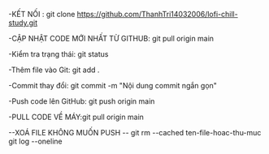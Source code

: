 -KẾT NỐI : git clone https://github.com/ThanhTri14032006/lofi-chill-study.git

-CẬP NHẬT CODE MỚI NHẤT TỪ GITHUB: git pull origin main

-Kiểm tra trạng thái: git status

-Thêm file vào Git: git add .

-Commit thay đổi: git commit -m "Nội dung commit ngắn gọn"

-Push code lên GitHub: git push origin main

-PULL CODE VỀ MÁY:git pull origin main


--XOÁ FILE KHÔNG MUỐN PUSH --
git rm --cached ten-file-hoac-thu-muc
git log --oneline
